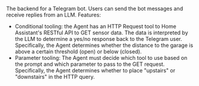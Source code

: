 The backend for a Telegram bot. Users can send the bot messages and receive replies from an LLM.
Features: 
- Conditional tooling: the Agent has an HTTP Request tool to Home Assistant's RESTful API to GET sensor data. The data is interpreted by the LLM to determine a yes/no response back to the Telegram user. Specifically, the Agent determines whether the distance to the garage is above a certain threshold (open) or below (closed).
- Parameter tooling: The Agent must decide which tool to use based on the prompt and which parameter to pass to the GET request. Specifically, the Agent determines whether to place "upstairs" or "downstairs" in the HTTP query.
